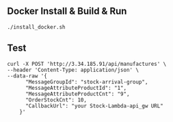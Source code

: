 ## Docker Install & Build & Run
`./install_docker.sh`

## Test
```
curl -X POST 'http://3.34.185.91/api/manufactures' \
--header 'Content-Type: application/json' \
--data-raw '{
      "MessageGroupId": "stock-arrival-group",
      "MessageAttributeProductId": "1",
      "MessageAttributeProductCnt": "9",
      "OrderStockCnt": 10,
      "CallbackUrl": "your Stock-Lambda-api_gw URL"
    }'
```